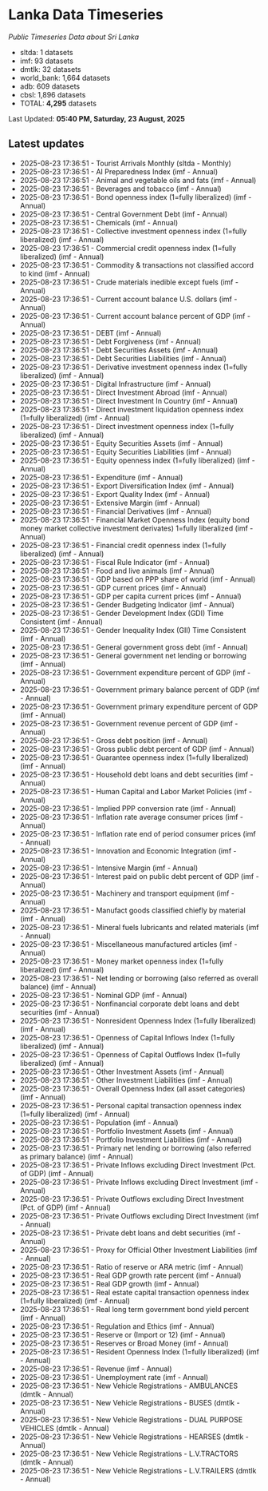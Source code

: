 # Lanka Data Timeseries
*Public Timeseries Data about Sri Lanka*

* sltda: 1 datasets
* imf: 93 datasets
* dmtlk: 32 datasets
* world_bank: 1,664 datasets
* adb: 609 datasets
* cbsl: 1,896 datasets
* TOTAL: **4,295** datasets

Last Updated: **05:40 PM, Saturday, 23 August, 2025**

## Latest updates

* 2025-08-23 17:36:51 - Tourist Arrivals Monthly (sltda - Monthly)
* 2025-08-23 17:36:51 - AI Preparedness Index (imf - Annual)
* 2025-08-23 17:36:51 - Animal and vegetable oils and fats (imf - Annual)
* 2025-08-23 17:36:51 - Beverages and tobacco (imf - Annual)
* 2025-08-23 17:36:51 - Bond openness index (1=fully liberalized) (imf - Annual)
* 2025-08-23 17:36:51 - Central Government Debt (imf - Annual)
* 2025-08-23 17:36:51 - Chemicals (imf - Annual)
* 2025-08-23 17:36:51 - Collective investment openness index (1=fully liberalized) (imf - Annual)
* 2025-08-23 17:36:51 - Commercial credit openness index (1=fully liberalized) (imf - Annual)
* 2025-08-23 17:36:51 - Commodity & transactions not classified accord to kind (imf - Annual)
* 2025-08-23 17:36:51 - Crude materials inedible except fuels (imf - Annual)
* 2025-08-23 17:36:51 - Current account balance U.S. dollars (imf - Annual)
* 2025-08-23 17:36:51 - Current account balance percent of GDP (imf - Annual)
* 2025-08-23 17:36:51 - DEBT (imf - Annual)
* 2025-08-23 17:36:51 - Debt Forgiveness (imf - Annual)
* 2025-08-23 17:36:51 - Debt Securities Assets (imf - Annual)
* 2025-08-23 17:36:51 - Debt Securities Liabilities (imf - Annual)
* 2025-08-23 17:36:51 - Derivative investment openness index (1=fully liberalized) (imf - Annual)
* 2025-08-23 17:36:51 - Digital Infrastructure (imf - Annual)
* 2025-08-23 17:36:51 - Direct Investment Abroad (imf - Annual)
* 2025-08-23 17:36:51 - Direct Investment In Country (imf - Annual)
* 2025-08-23 17:36:51 - Direct investment liquidation openness index (1=fully liberalized) (imf - Annual)
* 2025-08-23 17:36:51 - Direct investment openness index (1=fully liberalized) (imf - Annual)
* 2025-08-23 17:36:51 - Equity Securities Assets (imf - Annual)
* 2025-08-23 17:36:51 - Equity Securities Liabilities (imf - Annual)
* 2025-08-23 17:36:51 - Equity openness index (1=fully liberalized) (imf - Annual)
* 2025-08-23 17:36:51 - Expenditure (imf - Annual)
* 2025-08-23 17:36:51 - Export Diversification Index (imf - Annual)
* 2025-08-23 17:36:51 - Export Quality Index (imf - Annual)
* 2025-08-23 17:36:51 - Extensive Margin (imf - Annual)
* 2025-08-23 17:36:51 - Financial Derivatives (imf - Annual)
* 2025-08-23 17:36:51 - Financial Market Openness Index (equity bond money market collective investment derivates) 1=fully liberalized (imf - Annual)
* 2025-08-23 17:36:51 - Financial credit openness index (1=fully liberalized) (imf - Annual)
* 2025-08-23 17:36:51 - Fiscal Rule Indicator (imf - Annual)
* 2025-08-23 17:36:51 - Food and live animals (imf - Annual)
* 2025-08-23 17:36:51 - GDP based on PPP share of world (imf - Annual)
* 2025-08-23 17:36:51 - GDP current prices (imf - Annual)
* 2025-08-23 17:36:51 - GDP per capita current prices (imf - Annual)
* 2025-08-23 17:36:51 - Gender Budgeting Indicator (imf - Annual)
* 2025-08-23 17:36:51 - Gender Development Index (GDI) Time Consistent (imf - Annual)
* 2025-08-23 17:36:51 - Gender Inequality Index (GII) Time Consistent (imf - Annual)
* 2025-08-23 17:36:51 - General government gross debt (imf - Annual)
* 2025-08-23 17:36:51 - General government net lending or borrowing (imf - Annual)
* 2025-08-23 17:36:51 - Government expenditure percent of GDP (imf - Annual)
* 2025-08-23 17:36:51 - Government primary balance percent of GDP (imf - Annual)
* 2025-08-23 17:36:51 - Government primary expenditure percent of GDP (imf - Annual)
* 2025-08-23 17:36:51 - Government revenue percent of GDP (imf - Annual)
* 2025-08-23 17:36:51 - Gross debt position (imf - Annual)
* 2025-08-23 17:36:51 - Gross public debt percent of GDP (imf - Annual)
* 2025-08-23 17:36:51 - Guarantee openness index (1=fully liberalized) (imf - Annual)
* 2025-08-23 17:36:51 - Household debt loans and debt securities (imf - Annual)
* 2025-08-23 17:36:51 - Human Capital and Labor Market Policies (imf - Annual)
* 2025-08-23 17:36:51 - Implied PPP conversion rate (imf - Annual)
* 2025-08-23 17:36:51 - Inflation rate average consumer prices (imf - Annual)
* 2025-08-23 17:36:51 - Inflation rate end of period consumer prices (imf - Annual)
* 2025-08-23 17:36:51 - Innovation and Economic Integration (imf - Annual)
* 2025-08-23 17:36:51 - Intensive Margin (imf - Annual)
* 2025-08-23 17:36:51 - Interest paid on public debt percent of GDP (imf - Annual)
* 2025-08-23 17:36:51 - Machinery and transport equipment (imf - Annual)
* 2025-08-23 17:36:51 - Manufact goods classified chiefly by material (imf - Annual)
* 2025-08-23 17:36:51 - Mineral fuels lubricants and related materials (imf - Annual)
* 2025-08-23 17:36:51 - Miscellaneous manufactured articles (imf - Annual)
* 2025-08-23 17:36:51 - Money market openness index (1=fully liberalized) (imf - Annual)
* 2025-08-23 17:36:51 - Net lending or borrowing (also referred as overall balance) (imf - Annual)
* 2025-08-23 17:36:51 - Nominal GDP (imf - Annual)
* 2025-08-23 17:36:51 - Nonfinancial corporate debt loans and debt securities (imf - Annual)
* 2025-08-23 17:36:51 - Nonresident Openness Index (1=fully liberalized) (imf - Annual)
* 2025-08-23 17:36:51 - Openness of Capital Inflows Index (1=fully liberalized) (imf - Annual)
* 2025-08-23 17:36:51 - Openness of Capital Outflows Index (1=fully liberalized) (imf - Annual)
* 2025-08-23 17:36:51 - Other Investment Assets (imf - Annual)
* 2025-08-23 17:36:51 - Other Investment Liabilities (imf - Annual)
* 2025-08-23 17:36:51 - Overall Openness Index (all asset categories) (imf - Annual)
* 2025-08-23 17:36:51 - Personal capital transaction openness index (1=fully liberalized) (imf - Annual)
* 2025-08-23 17:36:51 - Population (imf - Annual)
* 2025-08-23 17:36:51 - Portfolio Investment Assets (imf - Annual)
* 2025-08-23 17:36:51 - Portfolio Investment Liabilities (imf - Annual)
* 2025-08-23 17:36:51 - Primary net lending or borrowing (also referred as primary balance) (imf - Annual)
* 2025-08-23 17:36:51 - Private Inflows excluding Direct Investment (Pct. of GDP) (imf - Annual)
* 2025-08-23 17:36:51 - Private Inflows excluding Direct Investment (imf - Annual)
* 2025-08-23 17:36:51 - Private Outflows excluding Direct Investment (Pct. of GDP) (imf - Annual)
* 2025-08-23 17:36:51 - Private Outflows excluding Direct Investment (imf - Annual)
* 2025-08-23 17:36:51 - Private debt loans and debt securities (imf - Annual)
* 2025-08-23 17:36:51 - Proxy for Official Other Investment Liabilities (imf - Annual)
* 2025-08-23 17:36:51 - Ratio of reserve or ARA metric (imf - Annual)
* 2025-08-23 17:36:51 - Real GDP growth rate percent (imf - Annual)
* 2025-08-23 17:36:51 - Real GDP growth (imf - Annual)
* 2025-08-23 17:36:51 - Real estate capital transaction openness index (1=fully liberalized) (imf - Annual)
* 2025-08-23 17:36:51 - Real long term government bond yield percent (imf - Annual)
* 2025-08-23 17:36:51 - Regulation and Ethics (imf - Annual)
* 2025-08-23 17:36:51 - Reserve or (Import or 12) (imf - Annual)
* 2025-08-23 17:36:51 - Reserves or Broad Money (imf - Annual)
* 2025-08-23 17:36:51 - Resident Openness Index (1=fully liberalized) (imf - Annual)
* 2025-08-23 17:36:51 - Revenue (imf - Annual)
* 2025-08-23 17:36:51 - Unemployment rate (imf - Annual)
* 2025-08-23 17:36:51 - New Vehicle Registrations - AMBULANCES (dmtlk - Annual)
* 2025-08-23 17:36:51 - New Vehicle Registrations - BUSES (dmtlk - Annual)
* 2025-08-23 17:36:51 - New Vehicle Registrations - DUAL PURPOSE VEHICLES (dmtlk - Annual)
* 2025-08-23 17:36:51 - New Vehicle Registrations - HEARSES (dmtlk - Annual)
* 2025-08-23 17:36:51 - New Vehicle Registrations - L.V.TRACTORS (dmtlk - Annual)
* 2025-08-23 17:36:51 - New Vehicle Registrations - L.V.TRAILERS (dmtlk - Annual)